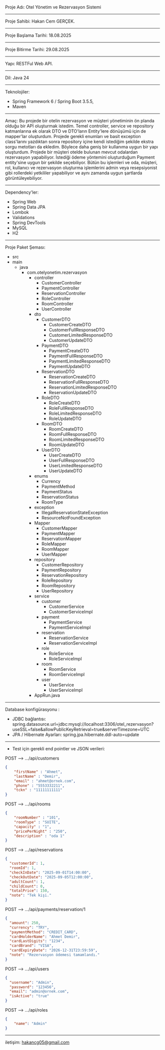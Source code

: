 Proje Adı: Otel Yönetim ve Rezervasyon Sistemi
___________________________________________________________________________________
Proje Sahibi: Hakan Cem GERÇEK.
___________________________________________________________________________________
Proje Başlama Tarihi: 18.08.2025
___________________________________________________________________________________
Proje Bitirme Tarihi: 29.08.2025
___________________________________________________________________________________
Yapı: RESTFul Web API.
___________________________________________________________________________________
Dil: Java 24
___________________________________________________________________________________
Teknolojiler: 
  + Spring Framework 6 / Spring Boot 3.5.5, 
  + Maven
___________________________________________________________________________________
Amaç: Bu projede bir otelin rezervasyon ve müşteri yönetiminin ön planda olduğu bir API oluşturmak istedim. Temel controller, service ve repository katmanlarına ek olarak DTO ve DTO'ların Entity'lere dönüşümü için de mapper'lar oluşturdum. Projede gerekli enumları ve basit exception class'larını yazdıktan sonra repository içine kendi istediğim şekilde ekstra sorgu metotları da ekledim. Böylece daha geniş bir kullanıma uygun bir yapı oluşturdum. Projede bir müşteri otelde bulunan mevcut odalardan rezervasyon yapabiliyor. İstediği ödeme yöntemini oluşturduğum Payment entity'sine uygun bir şekilde seçebiliyor. Bütün bu işlemleri ve oda, müşteri, rol, kullanıcı ve rezervasyon oluşturma işlemlerini admin veya resepsiyonist gibi rollerdeki yetkililer yapabiliyor ve aynı zamanda uygun şartlarda görüntüleyebiliyor.
___________________________________________________________________________________
Dependency'ler: 
  + Spring Web
  + Spring Data JPA
  + Lombok
  + Validations
  + Spring DevTools
  + MySQL
  + H2
___________________________________________________________________________________
Proje Paket Şeması:
+ src
+ main
  + java
    + com.otelyonetim.rezervasyon
      + controller
        - CustomerController
        - PaymentController
        - ReservationController
        - RoleController
        - RoomController
        - UserController
      + dto
        + CustomerDTO
          - CustomerCreateDTO
          - CustomerFullResponseDTO
          - CustomerLimitedResponseDTO
          - CustomerUpdateDTO
        + PaymentDTO
          - PaymentCreateDTO
          - PaymentFullResponseDTO
          - PaymentLimitedResponseDTO
          - PaymentUpdateDTO
        + ReservationDTO
          - ReservationCreateDTO
          - ReservationFullResponseDTO
          - ReservationLimitedResponseDTO
          - ReservationUpdateDTO
        + RoleDTO
          - RoleCreateDTO
          - RoleFullResponseDTO
          - RoleLimitedResponseDTO
          - RoleUpdateDTO
        + RoomDTO
          - RoomCreateDTO
          - RoomFullResponseDTO
          - RoomLimitedResponseDTO
          - RoomUpdateDTO
        + UserDTO
          - UserCreateDTO
          - UserFullResponseDTO
          - UserLimitedResponseDTO
          - UserUpdateDTO
      + enums
        - Currency
        - PaymentMethod
        - PaymentStatus
        - ReservationStatus
        - RoomType
      + exception
        - IllegalReservationStateException
        - ResourceNotFoundException
      + Mapper
        - CustomerMapper
        - PaymentMapper
        - ReservationMapper
        - RoleMapper
        - RoomMapper
        - UserMapper
      + repository
        - CustomerRepository
        - PaymentRepository
        - ReservationRepository
        - RoleRepository
        - RoomRepository
        - UserRepository
      + service
        + customer
          - CustomerService
          - CustomerServiceImpl
        + payment
          - PaymentService
          - PaymentServiceImpl
        + reservation
          - ReservationService
          - ReservationServiceImpl
        + role
          - RoleService
          - RoleServiceImpl
        + room
          - RoomService
          - RoomServiceImpl
        + user
          - UserService
          - UserServiceImpl
      - AppRun.java
______________________________________________________________________________________________________________________________________________________________________
Database konfigürasyonu :
  - JDBC bağlantısı: spring.datasource.url=jdbc:mysql://localhost:3306/otel_rezervasyon?useSSL=false&allowPublicKeyRetrieval=true&serverTimezone=UTC
  - JPA / Hibernate Ayarları: spring.jpa.hibernate.ddl-auto=update
______________________________________________________________________________________________________________________________________________________________________

+ Test için gerekli end pointler ve JSON verileri:

POST --> .../api/customers

```json
{
    "firstName" : "Ahmet",
    "lastName" : "Demir",
    "email" : "ahmet@ornek.com",
    "phone" : "5553332211",
    "tckn" : "11111111111"
}
```

POST --> .../api/rooms

```json
{
    "roomNumber" : "101",
    "roomType" : "SUITE",
    "capacity" : "1",
    "pricePerNight" : "250",
    "description" : "oda 1"
}
```

POST --> .../api/reservations

```json
{
  "customerId": 1,
  "roomId": 1,
  "checkInDate": "2025-09-01T14:00:00",
  "checkOutDate": "2025-09-05T12:00:00",
  "adultCount": 1,
  "childCount": 0,
  "totalPrice": 150,
  "note": "Tek kişi."
}
```

POST --> .../api/payments/reservation/1

```json
{
  "amount": 250,
  "currency": "TRY",
  "paymentMethod": "CREDIT_CARD",
  "cardHolderName": "Ahmet Demir",
  "cardLastDigits": "1234",
  "cardBrand": "VISA",
  "cardExpiryDate": "2026-12-31T23:59:59",
  "note": "Rezervasyon ödemesi tamamlandı."
}
```

POST --> .../api/users
```json
{
  "username": "Admin",
  "password": "123456",
  "email": "admin@ornek.com",
  "isActive": "true"
}
```

POST --> .../api/roles

```json
{
    "name": "Admin"
}
```

______________________________________________________________________________________________________________________________________________________________________
iletişim: hakancg05@gmail.com

